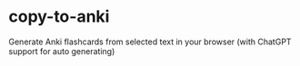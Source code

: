 # copy-to-anki
Generate Anki flashcards from selected text in your browser (with ChatGPT support for auto generating)
